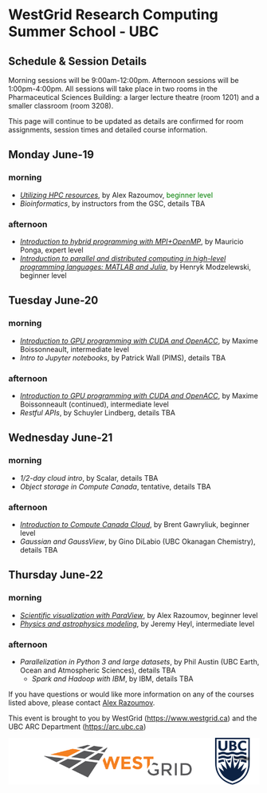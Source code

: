 # WestGrid Research Computing Summer School - UBC
## Schedule & Session Details

Morning sessions will be 9:00am-12:00pm. Afternoon sessions will be 1:00pm-4:00pm. All sessions will take
place in two rooms in the Pharmaceutical Sciences Building: a larger lecture theatre (room 1201) and a
smaller classroom (room 3208).

This page will continue to be updated as details are confirmed for room assignments, session times and
detailed course information.

## Monday June-19

### morning
* [*Utilizing HPC resources*](alex1.md), by Alex Razoumov, <span style="color:green">beginner level</span>
* *Bioinformatics*, by instructors from the GSC, details TBA

### afternoon
* [*Introduction to hybrid programming with MPI+OpenMP*](mauricio.md), by Mauricio Ponga, expert level
* [*Introduction to parallel and distributed computing in high-level programming languages: MATLAB and Julia*](henryk.md),
  by Henryk Modzelewski, beginner level

## Tuesday June-20

### morning
* [*Introduction to GPU programming with CUDA and OpenACC*](maxime.md), by Maxime Boissonneault,
  intermediate level
* *Intro to Jupyter notebooks*, by Patrick Wall (PIMS), details TBA

### afternoon
* [*Introduction to GPU programming with CUDA and OpenACC*](maxime.md), by Maxime Boissonneault
  (continued), intermediate level
* *Restful APIs*, by Schuyler Lindberg, details TBA

## Wednesday June-21

### morning
* *1/2-day cloud intro*, by Scalar, details TBA
* *Object storage in Compute Canada*, tentative, details TBA

### afternoon
* [*Introduction to Compute Canada Cloud*](brent.md), by Brent Gawryliuk, beginner level
* *Gaussian and GaussView*, by Gino DiLabio (UBC Okanagan Chemistry), details TBA

## Thursday June-22

### morning
* [*Scientific visualization with ParaView*](alex2.md), by Alex Razoumov, beginner level
* [*Physics and astrophysics modeling*](jeremy.md), by Jeremy Heyl, intermediate level

### afternoon
* *Parallelization in Python 3 and large datasets*, by Phil Austin (UBC Earth, Ocean and Atmospheric
  Sciences), details TBA
  * *Spark and Hadoop with IBM*, by IBM, details TBA

If you have questions or would like more information on any of the courses listed above, please contact
[Alex Razoumov](mailto:alex.razoumov@westgrid.ca).

This event is brought to you by WestGrid (https://www.westgrid.ca) and the UBC ARC Department (https://arc.ubc.ca)

![WestGrid and UBC](logos.png)
